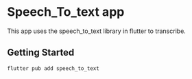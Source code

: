 # Speech_To_text app

This app uses the speech_to_text library in flutter to transcribe.

## Getting Started

`flutter pub add speech_to_text`
